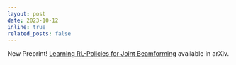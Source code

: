 ```yaml
---
layout: post
date: 2023-10-12
inline: true
related_posts: false
---
```


New Preprint! <a href="https://arxiv.org/abs/2310.08660">Learning RL-Policies for Joint Beamforming</a> available in arXiv. 

